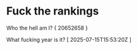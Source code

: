 # Fuck the rankings

Who the hell am I?
{ 20652658 }

What fucking year is it?
[ 2025-07-15T15:53:20Z ]
